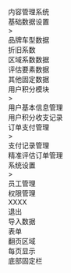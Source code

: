 <!DOCTYPE html>
<html lang="en">
<head>
    <meta charset="UTF-8">
    <link type="text/css" rel="stylesheet" href="HW1OfWeb.css">
    <title></title>
</head>
<body>
<div class="B">
  <div class="Box16">
    <div class="box1">
        内容管理系统
    </div>
    <div class="box2">
        <div class="box21">
            基础数据设置
        </div>
        <div class="box22">
             >
        </div>
    </div>
    <div class="box3">
        <div class="box31"></div>
        <div class="box32">品牌车型数据</div>
    </div>
    <div class="box4">
        <div class="box41"></div>
       <div class="box42">折旧系数</div>
        </div>
    <div class="box5">
        <div class="box51"></div>
        <div class="box52">区域系数数据</div>
    </div>
    <div class="box6">
        <div class="box61"></div>
        <div class="box62">  评估要素数据</div>
    </div>
    <div class="box7">
        <div class="box71"></div>
        <div class="box72">其他固定数据</div>
    </div>
    <div class="box8">
        <div class="box81">
            用户积分模块
        </div>
        <div class="box82">
            >
        </div>
    </div>
    <div class="box9">
        <div class="box91"></div>
        <div class="box92">用户基本信息管理</div>
    </div>
    <div class="box10">
        <div class="box101"></div>
        <div class="box102">用户积分收支记录</div>
    </div>
    <div class="box11">
        <div class="box111">订单支付管理</div>
        <div class="box112">
            >
        </div>
    </div>
    <div class="box12">
        <div class="box121"></div>
        <div class="box122">支付记录管理</div>
    </div>
    <div class="box13">
        <div class="box131"></div>
        <div class="box132">精准评估订单管理</div>
    </div>
    <div class="box14">
        <div class="box141">系统设置</div>
        <div class="box142">
            >
        </div>
    </div>
    <div class="box15">
        <div class="box151"></div>
        <div class="box152">员工管理</div>
    </div>
    <div class="box16">
        <div class="box161"></div>
        <div class="162">权限管理</div>
    </div>

</div>
  <div class="RBox">
    <div class="RB1">
        <div class="boxtitle">
           XXXX
        </div>
        <div class="RB12"></div>
        <div class="boxExit">
           退出
        </div>
    </div>
    <div class="RB2"></div>
    <div class="RB3">
        <div class="RB31"></div>
        <div class="boxID">
    导入数据
</div>
        <div class="RB33"></div>
    </div>
    <div class="RB4"></div>
    <div class="RB5">
        <div class="RB51"></div>
        <div class="table">
    表单
</div>
        <div class="RB53"></div>
    </div>
    <div class="RB6"></div>
    <div class="RB7">
        <div class="RB71"></div>
        <div class="ChangePage">
    翻页区域
</div>
        <div class="RB73"></div>
        <div class="EPD">
    每页显示
</div>
        <div class="RB75"></div>
    </div>
    <div class="RB8"></div>
    <div class="RB9">底部固定栏</div>
</div>
</div>

</body>
</html>
